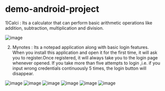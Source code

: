 # demo-android-project
1)Calci : 
Its a calculator that can perform basic arithmetic operations like addition, subtraction, multiplication and division.

![image](https://user-images.githubusercontent.com/35423849/86042983-a15e5a80-ba65-11ea-94de-681656544da3.png)

2) Mynotes : 
Its a notepad application along with basic login features. When you install this application and open it for the first time, it will ask you to register.Once registered, it will always take you to the login page whenever opened. If you take more than five attempts to login ,i.e. if you input wrong credentials continuously 5 times, the login button will disappear.

![image](https://user-images.githubusercontent.com/35423849/86142938-6ca7dd00-bb11-11ea-9c70-0b17976eaacc.png)
![image](https://user-images.githubusercontent.com/35423849/86143018-89441500-bb11-11ea-9536-615fd5a7e51a.png)
![image](https://user-images.githubusercontent.com/35423849/86143081-995bf480-bb11-11ea-8709-6b298acd84f8.png)
![image](https://user-images.githubusercontent.com/35423849/86143145-b2fd3c00-bb11-11ea-9814-034412560edf.png)
![image](https://user-images.githubusercontent.com/35423849/86143201-c5777580-bb11-11ea-8489-755386ba532a.png)
![image](https://user-images.githubusercontent.com/35423849/86143264-d627eb80-bb11-11ea-9da5-eaff2c48bcb3.png)

